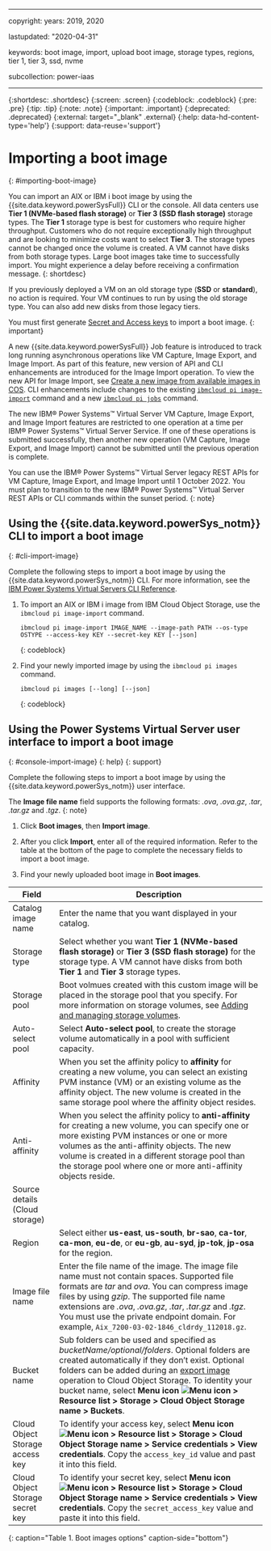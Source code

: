 ﻿---

copyright:
  years: 2019, 2020

lastupdated: "2020-04-31"

keywords: boot image, import, upload boot image, storage types, regions, tier 1, tier 3, ssd, nvme

subcollection: power-iaas

---

{:shortdesc: .shortdesc}
{:screen: .screen}
{:codeblock: .codeblock}
{:pre: .pre}
{:tip: .tip}
{:note: .note}
{:important: .important}
{:deprecated: .deprecated}
{:external: target="_blank" .external}
{:help: data-hd-content-type='help'}
{:support: data-reuse='support'}

# Importing a boot image
{: #importing-boot-image}

You can import an AIX or IBM i boot image by using the {{site.data.keyword.powerSysFull}} CLI or the console. All data centers use **Tier 1 (NVMe-based flash storage)** or **Tier 3 (SSD flash storage)** storage types. The **Tier 1** storage type is best for customers who require higher throughput. Customers who do not require exceptionally high throughput and are looking to minimize costs want to select **Tier 3**. The storage types cannot be changed once the volume is created. A VM cannot have disks from both storage types. Large boot images take time to successfully import. You might experience a delay before receiving a confirmation message.
{: shortdesc}

If you previously deployed a VM on an old storage type (**SSD** or **standard**), no action is required. Your VM continues to run by using the old storage type. You can also add new disks from those legacy tiers.

You must first generate [Secret and Access keys](/docs/power-iaas?topic=power-iaas-deploy-custom-image#access-keys) to import a boot image.
{: important}

A new {{site.data.keyword.powerSysFull}} Job feature is introduced to track long running asynchronous operations like VM Capture, Image Export, and Image Import. As part of this feature, new version of API and CLI enhancements are introduced for the Image Import operation. To view the new API for Image Import, see [Create a new image from available images in COS](/apidocs/power-cloud#pcloud-v1-cloudinstances-cosimages-post). CLI enhancements include changes to the existing [`ibmcloud pi image-import`](/docs/power-iaas-cli-plugin?topic=power-iaas-cli-plugin-power-iaas-cli-reference#ibmcloud-pi-image-import) command and a new [`ibmcloud pi jobs`](/docs/power-iaas-cli-plugin?topic=power-iaas-cli-plugin-power-iaas-cli-reference#ibmcloud-pi-jobs) command.

The new IBM® Power Systems™ Virtual Server VM Capture, Image Export, and Image Import features are restricted to one operation at a time per IBM® Power Systems™ Virtual Server Service. If one of these operations is submitted successfully, then another new operation (VM Capture, Image Export, and Image Import) cannot be submitted until the previous operation is complete.

You can use the IBM® Power Systems™ Virtual Server legacy REST APIs for VM Capture, Image Export, and Image Import until 1 October 2022. You must plan to transition to the new IBM® Power Systems™ Virtual Server REST APIs or CLI commands within the sunset period.
{: note}

## Using the {{site.data.keyword.powerSys_notm}} CLI to import a boot image
{: #cli-import-image}

Complete the following steps to import a boot image by using the {{site.data.keyword.powerSys_notm}} CLI. For more information, see the [IBM Power Systems Virtual Servers CLI Reference](/docs/power-iaas-cli-plugin?topic=power-iaas-cli-plugin-power-iaas-cli-reference#ibmcloud-pi-image-import).

1. To import an AIX or IBM i image from IBM Cloud Object Storage, use the `ibmcloud pi image-import` command.

    ```shell
    ibmcloud pi image-import IMAGE_NAME --image-path PATH --os-type OSTYPE --access-key KEY --secret-key KEY [--json]
    ```
    {: codeblock}

2. Find your newly imported image by using the `ibmcloud pi images` command.

    ```shell
    ibmcloud pi images [--long] [--json]
    ```
    {: codeblock}

## Using the Power Systems Virtual Server user interface to import a boot image
{: #console-import-image}
{: help}
{: support}

Complete the following steps to import a boot image by using the {{site.data.keyword.powerSys_notm}} user interface.

The **Image file name** field supports the following formats: _.ova_, _.ova.gz_, _.tar_, _.tar.gz_ and _.tgz_.
{: note}

1. Click **Boot images**, then **Import image**.

2. After you click **Import**, enter all of the required information. Refer to the table at the bottom of the page to complete the necessary fields to import a boot image.

3. Find your newly uploaded boot image in **Boot images**.

| Field | Description |
| ------| ------------|
| Catalog image name | Enter the name that you want displayed in your catalog.|
| Storage type | Select whether you want **Tier 1 (NVMe-based flash storage)** or **Tier 3 (SSD flash storage)** for the storage type. A VM cannot have disks from both **Tier 1** and **Tier 3** storage types.|
| Storage pool | Boot volmues created with this custom image will be placed in the storage pool that you specify. For more information on storage volumes, see [Adding and managing storage volumes](/docs/power-iaas?topic=power-iaas-modifying-server#adding-managing-volume).| 
| Auto-select pool | Select **Auto-select pool**, to create the storage volume automatically in a pool with sufficient capacity. |
| Affinity | When you set the affinity policy to **affinity** for creating a new volume, you can select an existing PVM instance (VM) or an existing volume as the affinity object. The new volume is created in the same storage pool where the affinity object resides. |
| Anti-affinity | When you select the affinity policy to **anti-affinity** for creating a new volume, you can specify one or more existing PVM instances or one or more volumes as the anti-affinity objects. The new volume is created in a different storage pool than the storage pool where one or more anti-affinity objects reside.|
| Source details (Cloud storage) | |
| Region | Select either **us-east**, **us-south**, **br-sao**, **ca-tor**, **ca-mon**, **eu-de**, or **eu-gb**, **au-syd**, **jp-tok**, **jp-osa** for the region.|
| Image file name | Enter the file name of the image. The image file name must not contain spaces. Supported file formats are *tar* and *ova*. You can compress image files by using *gzip*. The supported file name extensions are *.ova*, *.ova.gz*, *.tar*, *.tar.gz* and *.tgz*. You must use the private endpoint domain. For example, `Aix_7200-03-02-1846_cldrdy_112018.gz`. 
| Bucket name | Sub folders can be used and specified as *bucketName/optional/folders*. Optional folders are created automatically if they don’t exist. Optional folders can be added during an [export image](/docs/power-iaas?topic=power-iaas-capturing-exporting-vm#console-capture-export) operation to Cloud Object Storage. To identity your bucket name, select **Menu icon ![Menu icon](../icons/icon_hamburger.svg "Menu icon") > Resource list > Storage > Cloud Object Storage name > Buckets**. |
| Cloud Object Storage access key | To identify your access key, select **Menu icon ![Menu icon](../icons/icon_hamburger.svg "Menu icon") > Resource list > Storage > Cloud Object Storage name > Service credentials > View credentials**. Copy the `access_key_id` value and past it into this field.|
| Cloud Object Storage secret key | To identify your secret key, select **Menu icon ![Menu icon](../icons/icon_hamburger.svg "Menu icon") > Resource list > Storage > Cloud Object Storage name > Service credentials > View credentials**. Copy the `secret_access_key` value and paste it into this field.|
{: caption="Table 1. Boot images options" caption-side="bottom"}
